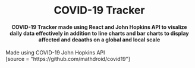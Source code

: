 <h1 align="center">COVID-19 Tracker </h1>


<div align= "center">
  <h4>COVID-19 Tracker made using React and John Hopkins API to visalize daily data effectively in addition to line charts and bar charts to display affected and deaaths on a global and local scale</h4>
</div>


<p> Made using COVID-19 John Hopkins API
  <br>
[source = "https://github.com/mathdroid/covid19"]
</p>
